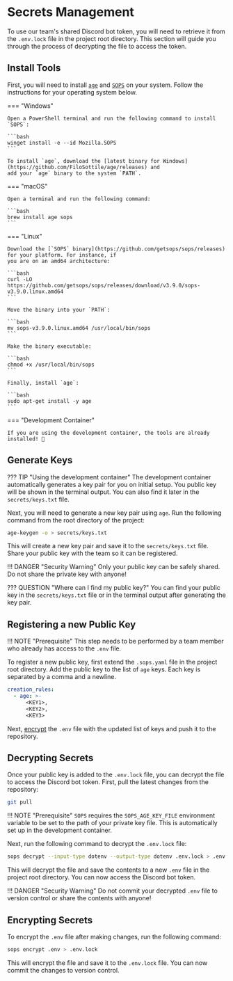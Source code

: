# Secrets Management

To use our team's shared Discord bot token, you will need to retrieve it from the `.env.lock` file in the project
root directory. This section will guide you through the process of decrypting the file to access the token.

## Install Tools

First, you will need to install [`age`](https://github.com/FiloSottile/age) and [`SOPS`](https://github.com/getsops/sops)
on your system. Follow the instructions for your operating system below.

=== "Windows"

    Open a PowerShell terminal and run the following command to install `SOPS`:

    ```bash
    winget install -e --id Mozilla.SOPS
    ```

    To install `age`, download the [latest binary for Windows](https://github.com/FiloSottile/age/releases) and
    add your `age` binary to the system `PATH`.

=== "macOS"

    Open a terminal and run the following command:

    ```bash
    brew install age sops
    ```

=== "Linux"

    Download the [`SOPS` binary](https://github.com/getsops/sops/releases) for your platform. For instance, if
    you are on an amd64 architecture:

    ```bash
    curl -LO https://github.com/getsops/sops/releases/download/v3.9.0/sops-v3.9.0.linux.amd64
    ```

    Move the binary into your `PATH`:

    ```bash
    mv sops-v3.9.0.linux.amd64 /usr/local/bin/sops
    ```

    Make the binary executable:

    ```bash
    chmod +x /usr/local/bin/sops
    ```

    Finally, install `age`:

    ```bash
    sudo apt-get install -y age
    ```

=== "Development Container"

    If you are using the development container, the tools are already installed! 🎉

## Generate Keys

??? TIP "Using the development container"
    The development container automatically generates a key pair for you on initial setup. You public key will
    be shown in the terminal output. You can also find it later in the `secrets/keys.txt` file.

Next, you will need to generate a new key pair using `age`. Run the following command from the root directory of
the project:

```bash
age-keygen -o > secrets/keys.txt
```

This will create a new key pair and save it to the `secrets/keys.txt` file. Share your public key with the team
so it can be registered.

!!! DANGER "Security Warning"
    Only your public key can be safely shared. Do not share the private key with anyone!

??? QUESTION "Where can I find my public key?"
    You can find your public key in the `secrets/keys.txt` file or in the terminal output after generating the
    key pair.

## Registering a new Public Key

!!! NOTE "Prerequisite"
    This step needs to be performed by a team member who already has access to the `.env` file.

To register a new public key, first extend the `.sops.yaml` file in the project root directory.
Add the public key to the list of `age` keys. Each key is separated by a comma and a newline.

```yaml
creation_rules:
  - age: >-
      <KEY1>,
      <KEY2>,
      <KEY3>
```

Next, [encrypt](#encrypting-secrets) the `.env` file with the updated list of keys and push it to the repository.

## Decrypting Secrets

Once your public key is added to the `.env.lock` file, you can decrypt the file to access the Discord bot token.
First, pull the latest changes from the repository:

```bash
git pull
```

!!! NOTE "Prerequisite"
    `SOPS` requires the `SOPS_AGE_KEY_FILE` environment variable to be set to the path of your private key file.
    This is automatically set up in the development container.

Next, run the following command to decrypt the `.env.lock` file:

```bash
sops decrypt --input-type dotenv --output-type dotenv .env.lock > .env
```

This will decrypt the file and save the contents to a new `.env` file in the project root directory. You can now
access the Discord bot token.

!!! DANGER "Security Warning"
    Do not commit your decrypted `.env` file to version control or share the contents with anyone!

## Encrypting Secrets

To encrypt the `.env` file after making changes, run the following command:

```bash
sops encrypt .env > .env.lock
```

This will encrypt the file and save it to the `.env.lock` file. You can now commit the changes to version control.
